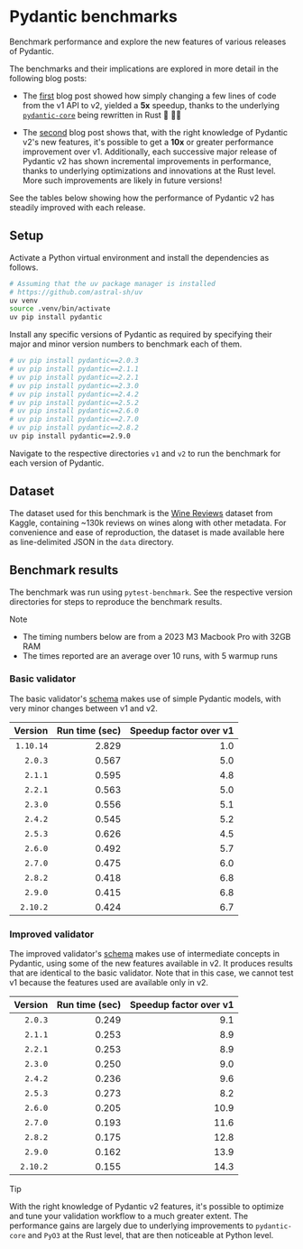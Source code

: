 # Pydantic benchmarks

Benchmark performance and explore the new features of various releases of Pydantic.

The benchmarks and their implications are explored in more detail in the following blog posts:

* The [first](https://thedataquarry.com/posts/why-pydantic-v2-matters/) blog post showed how simply changing a few lines of code from the v1 API to v2, yielded a **5x** speedup, thanks to the underlying [`pydantic-core`](https://github.com/pydantic/pydantic-core) being rewritten in Rust 🦀 💪🏽

* The [second](https://thedataquarry.com/posts/intermediate-pydantic/) blog post shows that, with the right knowledge of Pydantic v2's new features, it's possible to get a **10x** or greater performance improvement over v1. Additionally, each successive major release of Pydantic v2 has shown incremental improvements in performance, thanks to underlying optimizations and innovations at the Rust level. More such improvements are likely in future versions!

See the tables below showing how the performance of Pydantic v2 has steadily improved with each release.

## Setup

Activate a Python virtual environment and install the dependencies as follows.

```bash
# Assuming that the uv package manager is installed
# https://github.com/astral-sh/uv
uv venv
source .venv/bin/activate
uv pip install pydantic
```

Install any specific versions of Pydantic as required by specifying their major and minor version numbers to benchmark each of them.

```sh
# uv pip install pydantic==2.0.3
# uv pip install pydantic==2.1.1
# uv pip install pydantic==2.2.1
# uv pip install pydantic==2.3.0
# uv pip install pydantic==2.4.2
# uv pip install pydantic==2.5.2
# uv pip install pydantic==2.6.0
# uv pip install pydantic==2.7.0
# uv pip install pydantic==2.8.2
uv pip install pydantic==2.9.0
```

Navigate to the respective directories `v1` and `v2` to run the benchmark for each version of Pydantic.

## Dataset

The dataset used for this benchmark is the [Wine Reviews](https://www.kaggle.com/zynicide/wine-reviews) dataset from Kaggle, containing ~130k reviews on wines along with other metadata. For convenience and ease of reproduction, the dataset is made available here as line-delimited JSON in the `data` directory.

## Benchmark results

The benchmark was run using `pytest-benchmark`. See the respective version directories for steps to reproduce the benchmark results.

> [!NOTE]
> * The timing numbers below are from a 2023 M3 Macbook Pro with 32GB RAM
> * The times reported are an average over 10 runs, with 5 warmup runs

### Basic validator

The basic validator's [schema](./v2/schemas.py) makes use of simple Pydantic models, with very minor changes between v1 and v2.

Version | Run time (sec) | Speedup factor over v1
---: | ---: | ---:
`1.10.14` | 2.829 | 1.0
`2.0.3` | 0.567 | 5.0
`2.1.1` | 0.595 | 4.8
`2.2.1` | 0.563 | 5.0
`2.3.0` | 0.556 | 5.1
`2.4.2` | 0.545 | 5.2
`2.5.3` | 0.626 | 4.5
`2.6.0` | 0.492 | 5.7
`2.7.0` | 0.475 | 6.0
`2.8.2` | 0.418 | 6.8
`2.9.0` | 0.415 | 6.8
`2.10.2` | 0.424 | 6.7

### Improved validator

The improved validator's [schema](./v2/schemas_improved.py) makes use of intermediate concepts in Pydantic, using some of the new features available in v2. It produces results that are identical to the basic validator. Note that in this case, we cannot test v1 because the features used are available only in v2.

Version | Run time (sec) | Speedup factor over v1
---: | ---: | ---:
`2.0.3` | 0.249 | 9.1
`2.1.1` | 0.253 | 8.9
`2.2.1` | 0.253 | 8.9
`2.3.0` | 0.250 | 9.0
`2.4.2` | 0.236 | 9.6
`2.5.3` | 0.273 | 8.2
`2.6.0` | 0.205 | 10.9
`2.7.0` | 0.193 | 11.6
`2.8.2` | 0.175 | 12.8
`2.9.0` | 0.162 | 13.9
`2.10.2` | 0.155 | 14.3
> [!Tip]
> With the right knowledge of Pydantic v2 features, it's possible to optimize and tune your validation workflow to a much greater extent. The performance gains are largely due to underlying improvements to `pydantic-core` and `PyO3` at the Rust level, that are then noticeable at Python level.
